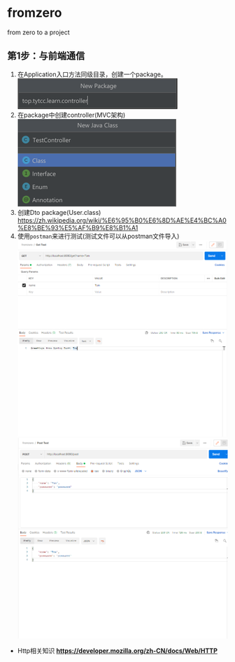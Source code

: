 # fromzero
from zero to a project

## 第1步：与前端通信
1. 在Application入口方法同级目录，创建一个package。  
![pic6](static/pic6.png)
2. 在package中创建controller(MVC架构)  
![pic7](static/pic7.png)
3. 创建Dto package(User.class) 
https://zh.wikipedia.org/wiki/%E6%95%B0%E6%8D%AE%E4%BC%A0%E8%BE%93%E5%AF%B9%E8%B1%A1
4. 使用`postman`来进行测试(测试文件可以从postman文件导入)  
![pic8](static/pic8.png)  
![pic9](static/pic9.png)
* Http相关知识 **https://developer.mozilla.org/zh-CN/docs/Web/HTTP**
